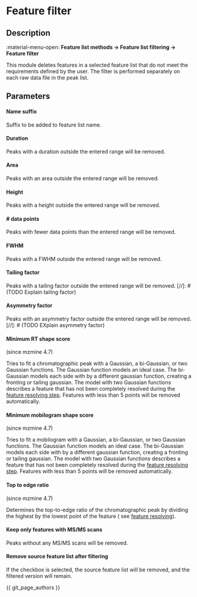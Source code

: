 # **Feature filter**

## **Description**

:material-menu-open: **Feature list methods → Feature list filtering → Feature filter**

This module deletes features in a selected feature list that do not meet the requirements defined by
the user. The filter is performed separately on each raw data file in the peak list.

## **Parameters**

#### **Name suffix**

Suffix to be added to feature list name.

#### **Duration**

Peaks with a duration outside the entered range will be removed.

#### **Area**

Peaks with an area outside the entered range will be removed.

#### **Height**

Peaks with a height outside the entered range will be removed.

#### **\# data points**

Peaks with fewer data points than the entered range will be removed.

#### **FWHM**

Peaks with a FWHM outside the entered range will be removed.

#### **Tailing factor**

Peaks with a tailing factor outside the entered range will be removed.
[//]: # (TODO Explain tailing factor)

#### **Asymmetry factor**

Peaks with an asymmetry factor outside the entered range will be removed.
[//]: # (TODO EXplain asymmetry factor)

#### Minimum RT shape score

(since mzmine 4.7)

Tries to fit a chromatographic peak with a Gaussian, a bi-Gaussian, or two Gaussian functions.
The Gaussian function models an ideal case. The bi-Gaussian models each side with by a
different gaussian function, creating a fronting or tailing gaussian. The model with two Gaussian
functions describes a feature that has not been completely resolved during
the [feature resolving step](../featdet_resolver_local_minimum/local-minimum-resolver.md). Features
with less than 5 points will be removed automatically.

#### Minimum mobilogram shape score

(since mzmine 4.7)

Tries to fit a mobilogram with a Gaussian, a bi-Gaussian, or two Gaussian functions.
The Gaussian function models an ideal case. The bi-Gaussian models each side with by a
different gaussian function, creating a fronting or tailing gaussian. The model with two Gaussian
functions describes a feature that has not been completely resolved during
the [feature resolving step](../featdet_resolver_local_minimum/local-minimum-resolver.md). Features
with less than 5 points will be removed automatically.

#### Top to edge ratio

(since mzmine 4.7)

Determines the top-to-edge ratio of the chromatographic peak by dividing the highest by the lowest
point of the feature (
see [feature resolving](../featdet_resolver_local_minimum/local-minimum-resolver.md#min-ratio-of-peak-topedge)).

#### **Keep only features with MS/MS scans**

Peaks without any MS/MS scans will be removed.

#### **Remove source feature list after filtering**

If the checkbox is selected, the source feature list will be removed, and the filtered version will
remain.

{{ git_page_authors }}

